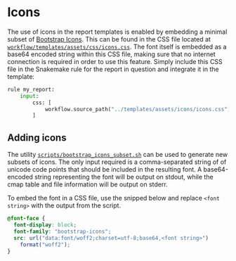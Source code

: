 # Icons

The use of icons in the report templates is enabled by embedding a minimal subset of [Bootstrap Icons](https://icons.getbootstrap.com/). This can be found in the CSS file located at [`workflow/templates/assets/css/icons.css`](https://github.com/hydra-genetics/reports/tree/develop/workflow/templates/assets/css/icons.css). The font itself is embedded as a base64 encoded string within this CSS file, making sure that no internet connection is required in order to use this feature. Simply include this CSS file in the Snakemake rule for the report in question and integrate it in the template:

```python
rule my_report:
    input:
        css: [
            workflow.source_path("../templates/assets/icons/icons.css"),
        ]
```

## Adding icons

The utility [`scripts/bootstrap_icons_subset.sh`](https://github.com/hydra-genetics/reports/tree/develop/scripts/bootstrap_icons_subset.sh) can be used to generate new subsets of icons. The only input required is a comma-separated string of of unicode code points that should be included in the resulting font. A base64-encoded string representing the font will be output on stdout, while the cmap table and file information will be output on stderr.

To embed the font in a CSS file, use the snipped below and replace `<font string>` with the output from the script.

```css
@font-face {
  font-display: block;
  font-family: "bootstrap-icons";
  src: url("data:font/woff2;charset=utf-8;base64,<font string>")
    format("woff2");
}
```
